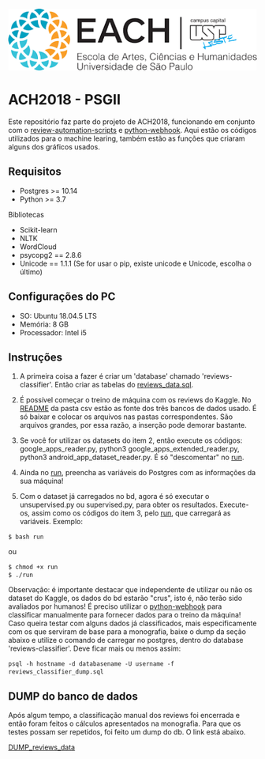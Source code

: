 ![EACH-USP](./img/each.png)

# ACH2018 - PSGII

Este repositório faz parte do projeto de ACH2018, funcionando em conjunto com o [review-automation-scripts](https://github.com/mautoz/reviews-automation-scripts) e [python-webhook](https://github.com/mautoz/python-webhook).
Aqui estão os códigos utilizados para o machine learing, também estão as funções que criaram alguns dos gráficos usados.

## Requisitos

- Postgres >= 10.14
- Python >= 3.7

Bibliotecas
- Scikit-learn 
- NLTK
- WordCloud
- psycopg2 == 2.8.6
- Unicode == 1.1.1 (Se for usar o pip, existe unicode e Unicode, escolha o último)

## Configurações do PC

- SO: Ubuntu 18.04.5 LTS
- Memória: 8 GB
- Processador: Intel i5

## Instruções

1. A primeira coisa a fazer é criar um 'database' chamado 'reviews-classifier'. Então criar as tabelas do [reviews_data.sql](./sql/reviews_data.sql).

2. É possível começar o treino de máquina com os reviews do Kaggle. No [README](./csv/README.md) da pasta csv estão as fonte dos três bancos de dados usado. É só baixar e colocar os arquivos nas pastas correspondentes. São arquivos grandes, por essa razão, a inserção pode demorar bastante.

3. Se você for utilizar os datasets do item 2, então execute os códigos: google_apps_reader.py, python3 google_apps_extended_reader.py, python3 android_app_dataset_reader.py. É só "descomentar" no [run](./run).

4. Ainda no [run](./run), preencha as variáveis do Postgres com as informações da sua máquina!

5. Com o dataset já carregados no bd, agora é só executar o unsupervised.py ou supervised.py, para obter os resultados. Execute-os, assim como os códigos do item 3, pelo [run](run), que carregará as variáveis. Exemplo:
```
$ bash run
```
ou
```
$ chmod +x run
$ ./run
```

Observação: é importante destacar que independente de utilizar ou não os dataset do Kaggle, os dados do bd estarão "crus", isto é, não terão sido avaliados por humanos! É preciso utilizar o [python-webhook](https://github.com/mautoz/python-webhook) para classificar manualmente para fornecer dados para o treino da máquina!
Caso queira testar com alguns dados já classificados, mais especificamente com os que serviram de base para a monografia, baixe o dump da seção abaixo e utilize o comando de carregar no postgres, dentro do database 'reviews-classifier'. Deve ficar mais ou menos assim:
```
psql -h hostname -d databasename -U username -f reviews_classifier_dump.sql
```

## DUMP do banco de dados

Após algum tempo, a classificação manual dos reviews foi encerrada e então foram feitos o cálculos apresentados na monografia. Para que os testes possam ser repetidos, foi feito um dump do db. O link está abaixo.

[DUMP_reviews_data](https://drive.google.com/file/d/1F93ycz0607EPHUfGM3PwSn-izSD76Cll/view?usp=sharing)